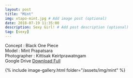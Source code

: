 ```yaml
---
layout: post
title: "Mint"
img: xtapo-mint.jpg # Add image post (optional)
date: 2018-07-19 11:35:00
description: Sexy Girl! # Add post description (optional)
tag: [sexy]
---
```

Concept : Black One Piece    
Model : Mint Prapatsara    
Photographer : Kittisak Keirtprawatngam  
Google Drive [Download Full](http://gestyy.com/e0Ktut)                 


{% include image-gallery.html folder="/assets/img/mint" %}
